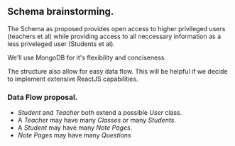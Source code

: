 ## Schema brainstorming.
The Schema as proposed provides open access to higher privileged users (teachers et al) while providing access to all neccessary information as a less priveleged user (Students et al).

We'll use MongoDB for it's flexibility and conciseness. 

The structure also allow for easy data flow. This will be helpful if we decide to implement extensive ReactJS capabilities. 

### Data Flow proposal.

- *Student* and *Teacher* both extend a possible *User* class.
- A *Teacher* may have many *Classes* or many *Students*.
- A *Student* may have many *Note Pages*.
- *Note Pages* may have many *Questions*